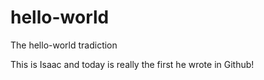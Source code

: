 # hello-world
The hello-world tradiction

This is Isaac and today is really the first he wrote in Github!
